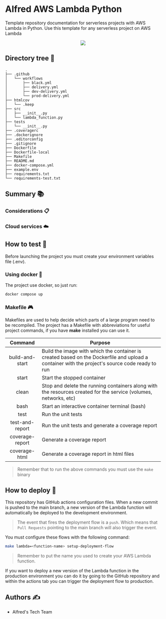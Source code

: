 # Alfred AWS Lambda Python

Template repository documentation for serverless projects with AWS Lambda in Python. 
Use this template for any serverless project on AWS Lambda

<p align="center">
  <a href="https://skillicons.dev">
    <img src="https://skillicons.dev/icons?i=aws,docker,githubactions,py,md" />
  </a>
</p>

## Directory tree 🌲

```
.
├── .github
│   └── workflows
│       ├── black.yml
│       ├── delivery.yml
│       ├── dev-delivery.yml
│       └── prod-delivery.yml
├── htmlcov
│   └── .keep
├── src
│   ├── __init__.py
│   └── lambda_function.py
├── tests
│   └── __init__.py
├── .coveragerc
├── .dockerignore
├── .editorconfig
├── .gitignore
├── Dockerfile
├── Dockerfile-local
├── Makefile
├── README.md
├── docker-compose.yml
├── example.env
├── requirements.txt
└── requirements-test.txt
```

## Summary 📚

### Considerations 📋

### Cloud services ☁️

## How to test 🧪

Before launching the project you must create your environment variables file (.env).

### Using docker 🐳

The project use docker, so just run:

```bash
docker compose up
```

### Makefile 🎮

Makefiles are used to help decide which parts of a large program need to be recompiled. 
The project has a Makefile with abbreviations for useful project commands, if you have 
**make** installed you can use it.

|     Command     | Purpose                                                                                                                                        |
|:---------------:|------------------------------------------------------------------------------------------------------------------------------------------------|
| build-and-start | Build the image with which the container is created based on the Dockerfile and upload a container with the project's source code ready to run |
|      start      | Start the stopped container                                                                                                                    |
|      clean      | Stop and delete the running containers along with the resources created for the service (volumes, networks, etc)                               |
|      bash       | Start an interactive container terminal (bash)                                                                                                 |
|      test       | Run the unit tests                                                                                                                             |
| test-and-report | Run the unit tests and generate a coverage report                                                                                              |
| coverage-report | Generate a coverage report                                                                                                                     |
|  coverage-html  | Generate a coverage report in html files                                                                                                       |                                                                                            |

> Remember that to run the above commands you must use the `make` binary

## How to deploy 🚀

This repository has GitHub actions configuration files. When a new commit is pushed to 
the main branch, a new version of the Lambda function will automatically be deployed to 
the development environment.

> The event that fires the deployment flow is a `push`. Which means that `Pull Requests` 
> pointing to the main branch will also trigger the event.

You must configure these flows with the following command:

```bash
make lambda=<function-name> setup-deployment-flow
```

> Remember to put the name you used to create your AWS Lambda function.

If you want to deploy a new version of the Lambda function in the production environment 
you can do it by going to the GitHub repository and within the actions tab you can 
trigger the deployment flow to production.

## Authors ✍️

- Alfred's Tech Team
